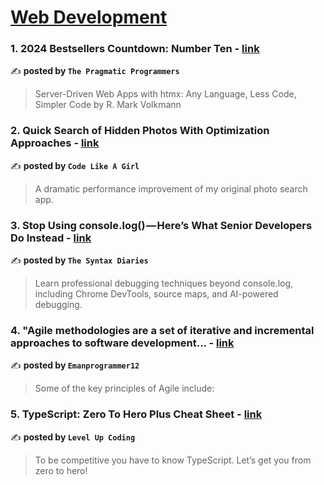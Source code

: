
<h1><a href=https://medium.com/tag/web-development/recommended target="_blank" rel="noopener noreferrer">Web Development</a></h1>
<h3>1. 2024 Bestsellers Countdown: Number Ten - <a href="https://medium.com/pragmatic-programmers/2024-bestsellers-countdown-number-ten-3886d1cdfb8e" target="_blank" rel="noopener noreferrer">link</a></h3>

✍️ **posted by `The Pragmatic Programmers`**

<blockquote>Server-Driven Web Apps with htmx: Any Language, Less Code, Simpler Code by R. Mark Volkmann</blockquote>

<h3>2. Quick Search of Hidden Photos With Optimization Approaches - <a href="https://medium.com/code-like-a-girl/quick-search-of-hidden-photos-with-optimization-approaches-57dcdbbc90be" target="_blank" rel="noopener noreferrer">link</a></h3>

✍️ **posted by `Code Like A Girl`**

<blockquote>A dramatic performance improvement of my original photo search app.</blockquote>

<h3>3. Stop Using console.log() — Here’s What Senior Developers Do Instead - <a href="https://medium.com/the-syntax-diaries/stop-using-console-log-heres-what-senior-developers-do-instead-71cd1e8f6d5f" target="_blank" rel="noopener noreferrer">link</a></h3>

✍️ **posted by `The Syntax Diaries`**

<blockquote>Learn professional debugging techniques beyond console.log, including Chrome DevTools, source maps, and AI-powered debugging.</blockquote>

<h3>4. "Agile methodologies are a set of iterative and incremental approaches to software development… - <a href="https://medium.com/@emanprogrammer/agile-methodologies-are-a-set-of-iterative-and-incremental-approaches-to-software-development-4094c313a03f" target="_blank" rel="noopener noreferrer">link</a></h3>

✍️ **posted by `Emanprogrammer12`**

<blockquote>Some of the key principles of Agile include:</blockquote>

<h3>5. TypeScript: Zero To Hero Plus Cheat Sheet - <a href="https://medium.com/gitconnected/typescript-zero-to-hero-plus-cheat-sheet-c11ff20efdb1" target="_blank" rel="noopener noreferrer">link</a></h3>

✍️ **posted by `Level Up Coding`**

<blockquote>To be competitive you have to know TypeScript. Let’s get you from zero to hero!</blockquote>

